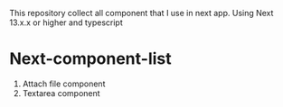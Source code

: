This repository collect all component that I use in next app. Using Next 13.x.x or higher and typescript
# Next-component-list
1. Attach file component
2. Textarea component
